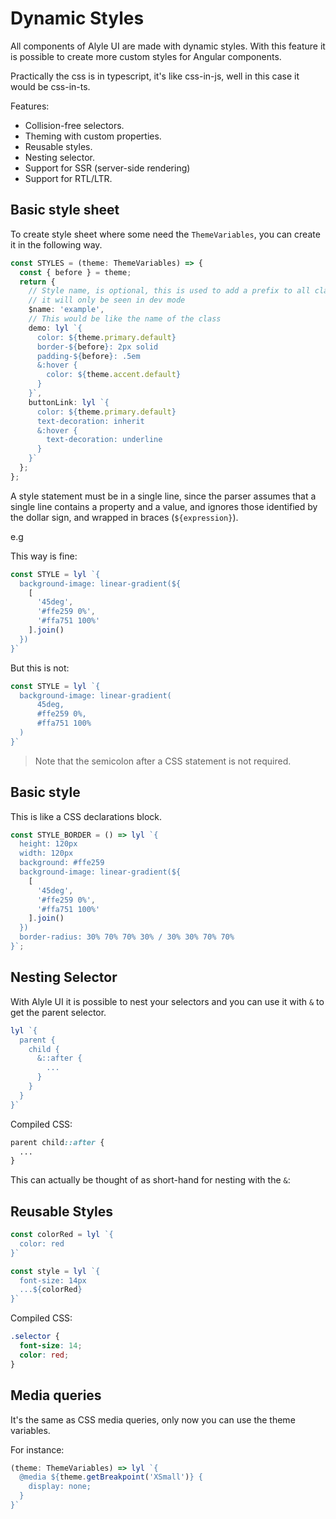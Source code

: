 # Dynamic Styles

All components of Alyle UI are made with dynamic styles. With this feature it is possible to create more custom styles for Angular components.

Practically the css is in typescript, it's like css-in-js, well in this case it would be css-in-ts.

Features:

* Collision-free selectors.
* Theming with custom properties.
* Reusable styles.
* Nesting selector.
* Support for SSR (server-side rendering)
* Support for RTL/LTR.

## Basic style sheet

To create style sheet where some need the `ThemeVariables`, you can create it in the following way.

```ts
const STYLES = (theme: ThemeVariables) => {
  const { before } = theme;
  return {
    // Style name, is optional, this is used to add a prefix to all classes,
    // it will only be seen in dev mode
    $name: 'example',
    // This would be like the name of the class
    demo: lyl `{
      color: ${theme.primary.default}
      border-${before}: 2px solid
      padding-${before}: .5em
      &:hover {
        color: ${theme.accent.default}
      }
    }`,
    buttonLink: lyl `{
      color: ${theme.primary.default}
      text-decoration: inherit
      &:hover {
        text-decoration: underline
      }
    }`
  };
};
```

<demo-view path="docs/customization/dynamic-styles/with-theme-variables">
  <aui-with-theme-variables></aui-with-theme-variables>
</demo-view>

A style statement must be in a single line, since the parser assumes that a single line contains a property and a value, and ignores those identified by the dollar sign, and wrapped in braces (`${expression}`).

e.g

This way is fine:

```ts
const STYLE = lyl `{
  background-image: linear-gradient(${
    [
      '45deg',
      '#ffe259 0%',
      '#ffa751 100%'
    ].join()
  })
}`
```

But this is not:

```ts
const STYLE = lyl `{
  background-image: linear-gradient(
      45deg,
      #ffe259 0%,
      #ffa751 100%
  )
}`
```

> Note that the semicolon after a CSS statement is not required.

## Basic style

This is like a CSS declarations block.

```ts
const STYLE_BORDER = () => lyl `{
  height: 120px
  width: 120px
  background: #ffe259
  background-image: linear-gradient(${
    [
      '45deg',
      '#ffe259 0%',
      '#ffa751 100%'
    ].join()
  })
  border-radius: 30% 70% 70% 30% / 30% 30% 70% 70%
}`;
```

<demo-view path="docs/customization/dynamic-styles/ds-css-declarations-block">
  <aui-ds-css-declarations-block></aui-ds-css-declarations-block>
</demo-view>

## Nesting Selector

With Alyle UI it is possible to nest your selectors and you can use it with `&` to get the parent selector.

```ts
lyl `{
  parent {
    child {
      &::after {
        ...
      }
    }
  }
}`
```

Compiled CSS:

```css
parent child::after {
  ...
}
```

This can actually be thought of as short-hand for nesting with the `&`:


<demo-view path="docs/customization/dynamic-styles/ds-nesting">
  <aui-ds-nesting></aui-ds-nesting>
</demo-view>

## Reusable Styles

```ts
const colorRed = lyl `{
  color: red
}`

const style = lyl `{
  font-size: 14px
  ...${colorRed}
}`
```

Compiled CSS:

```css
.selector {
  font-size: 14;
  color: red;
}
```

## Media queries

It's the same as CSS media queries, only now you can use the theme variables.

For instance:

```ts
(theme: ThemeVariables) => lyl `{
  @media ${theme.getBreakpoint('XSmall')} {
    display: none;
  }
}`
```
